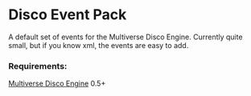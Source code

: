# Disco Event Pack
A default set of events for the Multiverse Disco Engine.  Currently quite small, but if you know xml, the events are easy to add.

### Requirements:
[Multiverse Disco Engine](https://github.com/neopryne/discoverse) 0.5+